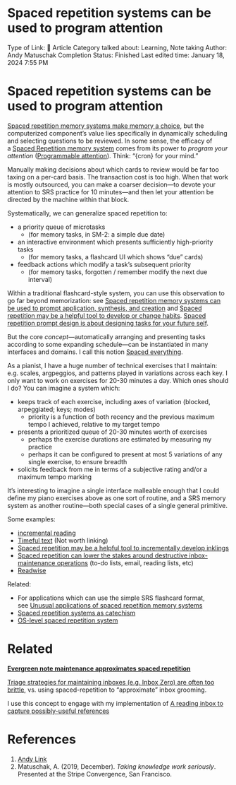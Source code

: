# Spaced repetition systems can be used to program attention

Type of Link: 📝 Article
Category talked about: Learning, Note taking
Author: Andy Matuschak
Completion Status: Finished
Last edited time: January 18, 2024 7:55 PM

# **Spaced repetition systems can be used to program attention**

[Spaced repetition memory systems make memory a choice](Spaced%20repetition%20memory%20systems%20make%20memory%20a%20choice.md), but the computerized component’s value lies specifically in dynamically scheduling and selecting questions to be reviewed. In some sense, the efficacy of a [Spaced Repetition memory system](Spaced%20Repetition%20memory%20system.md) comes from its power to *program your attention* ([Programmable attention](Programmable%20attention.md)). Think: “{cron} for your mind.” 

Manually making decisions about which cards to review would be far too taxing on a per-card basis. The transaction cost is too high. When that work is mostly outsourced, you can make a coarser decision—to devote your attention to SRS practice for 10 minutes—and then let your attention be directed by the machine within that block.

Systematically, we can generalize spaced repetition to:

- a priority queue of microtasks
    - (for memory tasks, in SM-2: a simple due date)
- an interactive environment which presents sufficiently high-priority tasks
    - (for memory tasks, a flashcard UI which shows “due” cards)
- feedback actions which modify a task’s subsequent priority
    - (for memory tasks, forgotten / remember modify the next due interval)

Within a traditional flashcard-style system, you can use this observation to go far beyond memorization: see [Spaced repetition memory systems can be used to prompt application, synthesis, and creation](Spaced%20repetition%20memory%20systems%20can%20be%20used%20to%20prompt%20application,%20synthesis,%20and%20creation.md) and [Spaced repetition may be a helpful tool to develop or change habits](Spaced%20repetition%20may%20be%20a%20helpful%20tool%20to%20develop%20or%20change%20habits.md). [Spaced repetition prompt design is about designing tasks for your future self](https://notes.andymatuschak.org/z53zJy6y76MGuJuWW4Qvab9). 

But the core *concept*—automatically arranging and presenting tasks according to some expanding schedule—can be instantiated in many interfaces and domains. I call this notion [Spaced everything](https://notes.andymatuschak.org/z9hscgkG2TeqgUtu3vAEW3U).

As a pianist, I have a huge number of technical exercises that I maintain: e.g. scales, argpeggios, and patterns played in variations across each key. I only want to work on exercises for 20-30 minutes a day. Which ones should I do? You can imagine a system which:

- keeps track of each exercise, including axes of variation (blocked, arpeggiated; keys; modes)
    - priority is a function of both recency and the previous maximum tempo I achieved, relative to my target tempo
- presents a prioritized queue of 20-30 minutes worth of exercises
    - perhaps the exercise durations are estimated by measuring my practice
    - perhaps it can be configured to present at most 5 variations of any single exercise, to ensure breadth
- solicits feedback from me in terms of a subjective rating and/or a maximum tempo marking

It’s interesting to imagine a single interface malleable enough that I could define my piano exercises above as one sort of routine, and a SRS memory system as another routine—both special cases of a single general primitive.

Some examples:

- [incremental reading](incremental%20reading.md)
- [Timeful text](https://notes.andymatuschak.org/zAb9R6nYuTyN6PBC4rQY9aY) (Not worth linking)
- [Spaced repetition may be a helpful tool to incrementally develop inklings](Spaced%20repetition%20may%20be%20a%20helpful%20tool%20to%20incrementally%20develop%20inklings.md)
- [Spaced repetition can lower the stakes around destructive inbox-maintenance operations](https://notes.andymatuschak.org/zJ5Yzvba2729XKXivBBZ91J) (to-do lists, email, reading lists, etc)
- [Readwise](https://notes.andymatuschak.org/zAt1K9ARQYguinoHH8cfaqQ)

Related: 

- For applications which can use the simple SRS flashcard format, see [Unusual applications of spaced repetition memory systems](Unusual%20applications%20of%20spaced%20repetition%20memory%20systems.md)
- [Spaced repetition systems as catechism](https://notes.andymatuschak.org/zPtcwHaKGoLEZRzSoScYXha)
- [OS-level spaced repetition system](https://notes.andymatuschak.org/zNLoqjEVe5dheMKmTTyB9E3)

# Related

[**Evergreen note maintenance approximates spaced repetition**](Evergreen%20note%20maintenance%20approximates%20spaced%20repetition.md) 

[Triage strategies for maintaining inboxes (e.g. Inbox Zero) are often too brittle](https://notes.andymatuschak.org/z2Pg1CbUyvjV4jEoqmr8Xua), vs. using spaced-repetition to “approximate” inbox grooming.

I use this concept to engage with my implementation of [A reading inbox to capture possibly-useful references](A%20reading%20inbox%20to%20capture%20possibly-useful%20references.md)

# References

1. [Andy Link](https://notes.andymatuschak.org/About_these_notes?stackedNotes=z5E5QawiXCMbtNtupvxeoEX&stackedNotes=zKGjQtsTKgscAoq271ZzKqw&stackedNotes=zTn3g4wTm1hbkNFUvLLjpev&stackedNotes=zR6RRbCfY5rFkiimFnaJZKB&stackedNotes=z4EXkuLjdBrBZe7PVAGXc5a&stackedNotes=zNUaiGAXp21eorsER1Jm9yU&stackedNotes=zDh1yhNFQNxDEre12B4zd8k&stackedNotes=zLhoRUyjKU665EY16u4XXJy&stackedNotes=zTDjZQbKAT9pALtsk2HfePx&stackedNotes=zSK4LyrCbG9zDrdCWmcovUW&stackedNotes=zB92WZZ5baBHKZPPbWMbYEv&stackedNotes=z53zJy6y76MGuJuWW4Qvab9)
2. Matuschak, A. (2019, December). *Taking knowledge work seriously*. Presented at the Stripe Convergence, San Francisco.